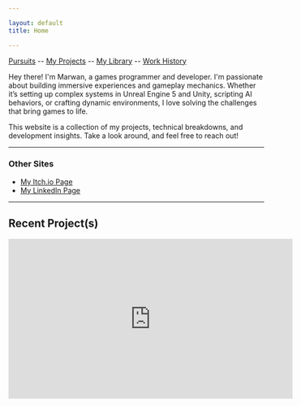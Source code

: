 ```yaml
---

layout: default
title: Home

---
```


[Pursuits](activedev.md)  --  [My Projects](projects.md)  --  [My Library](mylib.md)  --  [Work History](work-history.md)

Hey there! I'm Marwan, a games programmer and developer. I'm passionate about building immersive experiences and gameplay mechanics. Whether it’s setting up complex systems in Unreal Engine 5 and Unity, scripting AI behaviors, or crafting dynamic environments, I love solving the challenges that bring games to life.

This website is a collection of my projects, technical breakdowns, and development insights.
Take a look around, and feel free to reach out!


---


### Other Sites

- [My Itch.io Page](https://goldleafinteractive.itch.io)  
- [My LinkedIn Page](https://www.linkedin.com/in/marwan-charafeddine-213065155)  

---


## Recent Project(s)


<iframe width="560" height="315" src="https://youtube.com/embed/GfrDt166KZI" frameborder="0" allowfullscreen> </iframe>
